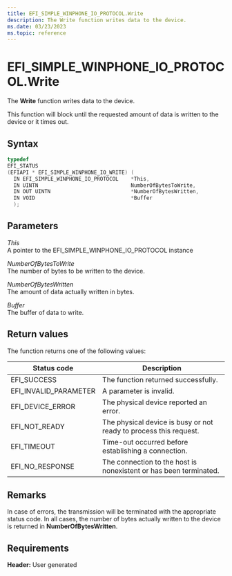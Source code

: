 ```yaml
---
title: EFI_SIMPLE_WINPHONE_IO_PROTOCOL.Write
description: The Write function writes data to the device.
ms.date: 03/23/2023
ms.topic: reference
---
```


# EFI_SIMPLE_WINPHONE_IO_PROTOCOL.Write

The **Write** function writes data to the device.

This function will block until the requested amount of data is written to the device or it times out.

## Syntax

```cpp
typedef
EFI_STATUS
(EFIAPI * EFI_SIMPLE_WINPHONE_IO_WRITE) (
  IN EFI_SIMPLE_WINPHONE_IO_PROTOCOL    *This,
  IN UINTN                              NumberOfBytesToWrite,
  IN OUT UINTN                          *NumberOfBytesWritten,
  IN VOID                               *Buffer
  );
```

## Parameters

*This*  
A pointer to the EFI_SIMPLE_WINPHONE_IO_PROTOCOL instance

*NumberOfBytesToWrite*  
The number of bytes to be written to the device.

*NumberOfBytesWritten*  
The amount of data actually written in bytes.

*Buffer*  
The buffer of data to write.

## Return values

The function returns one of the following values:

| Status code | Description |
|--|--|
| EFI_SUCCESS | The function returned successfully. |
| EFI_INVALID_PARAMETER | A parameter is invalid. |
| EFI_DEVICE_ERROR | The physical device reported an error. |
| EFI_NOT_READY | The physical device is busy or not ready to process this request. |
| EFI_TIMEOUT | Time-out occurred before establishing a connection. |
| EFI_NO_RESPONSE | The connection to the host is nonexistent or has been terminated. |

## Remarks

In case of errors, the transmission will be terminated with the appropriate status code. In all cases, the number of bytes actually written to the device is returned in **NumberOfBytesWritten**.

## Requirements

**Header:** User generated
